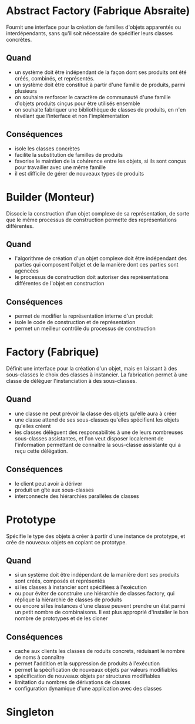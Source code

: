 # Abstract Factory (Fabrique Absraite) 

Fournit une interface pour la création de familles d'objets apparentés ou 
interdépendants, sans qu'il soit nécessaire de spécifier leurs classes concrètes.

## Quand 

- un système doit être indépendant de la façon dont ses produits ont été créés, 
combinés, et représentés.
- un système doit être constitué à partir d'une famille de produits, parmi plusieurs
- on souhaire renforcer le caractère de communauté d'une famille d'objets 
produits cinçus pour être utilisés ensemble
- on souhaite fabriquer une bibliothèque de classes de produits, en n'en révélant 
que l'interface et non l'implémentation

## Conséquences 

- isole les classes concrètes 
- facilite la substitution de familles de produits 
- favorise le maintien de la cohérence entre les objets, si ils sont conçus pour 
travailler avec une même famille
- il est difficile de gérer de nouveaux types de produits 

# Builder (Monteur) 

Dissocie la construction d'un objet complexe de sa représentation, de sorte que 
le même processus de construction permette des représentations différentes. 

## Quand 

- l'algorithme de création d'un objet complexe doit être indépendant des parties 
qui composent l'objet et de la manière dont ces parties sont agencées
- le processus de construction doit autoriser des représentations différentes de 
l'objet en construction

## Conséquences 

- permet de modifier la représentation interne d'un produit
- isole le code de construction et de représentation
- permet un meilleur contrôle du processus de construction 

# Factory (Fabrique)

Définit une interface pour la création d'un objet, mais en laissant à des 
sous-classes le choix des classes à instancier. La fabrication permet à une classe 
de déléguer l'instanciation à des sous-classes. 

## Quand 

- une classe ne peut prévoir la classe des objets qu'elle aura à créer
- une classe attend de ses sous-classes qu'elles spécifient les objets qu'elles créent
- les classes délèguent des responsabilités à une de leurs nombreuses 
sous-classes assistantes, et l'on veut disposer localement de l'information 
permettant de connaître la sous-classe assistante qui a reçu cette délégation.

## Conséquences 

- le client peut avoir à dériver
- produit un gîte aux sous-classes
- interconnecte des hiérarchies parallèles de classes

# Prototype 

Spécifie le type des objets à créer à partir d'une instance de prototype, et crée 
de nouveaux objets en copiant ce prototype. 

## Quand 

- si un système doit être indépendant de la manière dont ses produits sont créés, 
composés et représentés 
- si les classes à instancier sont spécifiées à l'exécution
- ou pour éviter de construire une hiérarchie de classes factory, qui réplique la 
hiérarchie de classes de produits
- ou encore si les instances d'une classe peuvent prendre un état parmi un petit 
nombre de combinaisons. Il est plus approprié d'installer le bon nombre de 
prototypes et de les cloner

## Conséquences 

- cache aux clients les classes de roduits concrets, réduisant le nombre de noms 
à connaître
- permet l'addition et la suppression de produits à l'exécution 
- permet la spécification de nouveaux objets par valeurs modifiables 
- spécification de nouveaux objets par structures modifiables 
- limitation du nombres de dérivations de classes 
- configuration dynamique d'une application avec des classes 

# Singleton 

